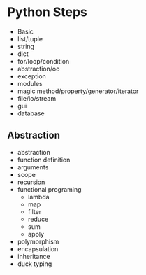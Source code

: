 # Python Steps 

- Basic
- list/tuple
- string
- dict
- for/loop/condition
- abstraction/oo
- exception
- modules
- magic method/property/generator/iterator
- file/io/stream
- gui
- database

## Abstraction

- abstraction
- function definition
- arguments
- scope
- recursion
- functional programing
  * lambda
  * map
  * filter
  * reduce
  * sum
  * apply
- polymorphism
- encapsulation
- inheritance
- duck typing

